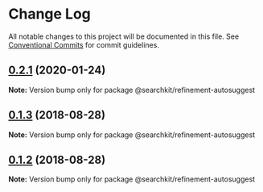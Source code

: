 # Change Log

All notable changes to this project will be documented in this file.
See [Conventional Commits](https://conventionalcommits.org) for commit guidelines.

<a name="0.2.1"></a>
## [0.2.1](https://github.com/searchkit/searchkit/compare/@searchkit/refinement-autosuggest@0.2.0...@searchkit/refinement-autosuggest@0.2.1) (2020-01-24)

**Note:** Version bump only for package @searchkit/refinement-autosuggest





<a name="0.1.3"></a>
## [0.1.3](https://github.com/searchkit/searchkit/compare/@searchkit/refinement-autosuggest@0.1.1...@searchkit/refinement-autosuggest@0.1.3) (2018-08-28)

**Note:** Version bump only for package @searchkit/refinement-autosuggest





<a name="0.1.2"></a>
## [0.1.2](https://github.com/searchkit/searchkit/compare/@searchkit/refinement-autosuggest@0.1.1...@searchkit/refinement-autosuggest@0.1.2) (2018-08-28)

**Note:** Version bump only for package @searchkit/refinement-autosuggest
